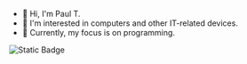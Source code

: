 - 👋 Hi, I'm Paul T.
- 👀 I'm interested in computers and other IT-related devices.
- 🌱 Currently, my focus is on programming.

![Static Badge](https://img.shields.io/badge/py-python-blue?style=flat-square&logo=python)


<!---
paulvlg/paulvlg is a ✨ special ✨ repository because its `README.md` (this file) appears on your GitHub profile.
You can click the Preview link to take a look at your changes.
--->
